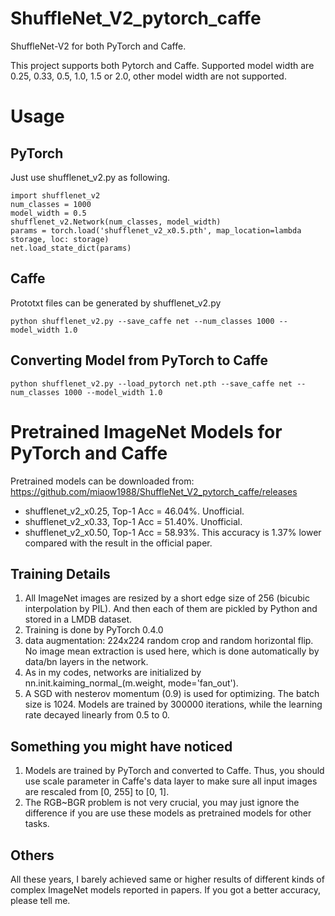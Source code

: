 ShuffleNet_V2_pytorch_caffe
=======================================
ShuffleNet-V2 for both PyTorch and Caffe.

This project supports both Pytorch and Caffe.
Supported model width are 0.25, 0.33, 0.5, 1.0, 1.5 or 2.0, other model width are not supported.

Usage
=======================================

PyTorch
---------------------------------------
Just use shufflenet_v2.py as following.
```
import shufflenet_v2
num_classes = 1000
model_width = 0.5 
shufflenet_v2.Network(num_classes, model_width)
params = torch.load('shufflenet_v2_x0.5.pth', map_location=lambda storage, loc: storage)
net.load_state_dict(params)
```

Caffe
---------------------------------------
Prototxt files can be generated by shufflenet_v2.py
```
python shufflenet_v2.py --save_caffe net --num_classes 1000 --model_width 1.0
```

Converting Model from PyTorch to Caffe
---------------------------------------
```
python shufflenet_v2.py --load_pytorch net.pth --save_caffe net --num_classes 1000 --model_width 1.0
```

Pretrained ImageNet Models for PyTorch and Caffe
=======================================
Pretrained models can be downloaded from: https://github.com/miaow1988/ShuffleNet_V2_pytorch_caffe/releases

* shufflenet_v2_x0.25, Top-1 Acc = 46.04%. Unofficial.
* shufflenet_v2_x0.33, Top-1 Acc = 51.40%. Unofficial.
* shufflenet_v2_x0.50, Top-1 Acc = 58.93%. This accuracy is 1.37% lower compared with the result in the official paper.

Training Details
---------------------------------------
1. All ImageNet images are resized by a short edge size of 256 (bicubic interpolation by PIL). And then each of them are pickled by Python and stored in a LMDB dataset.
2. Training is done by PyTorch 0.4.0
3. data augmentation: 224x224 random crop and random horizontal flip. No image mean extraction is used here, which is done automatically by data/bn layers in the network.
4. As in my codes, networks are initialized by nn.init.kaiming_normal_(m.weight, mode='fan_out').
5. A SGD with nesterov momentum (0.9) is used for optimizing. The batch size is 1024. Models are trained by 300000 iterations, while the learning rate decayed linearly from 0.5 to 0.

Something you might have noticed
---------------------------------------
1. Models are trained by PyTorch and converted to Caffe. Thus, you should use scale parameter in Caffe's data layer to make sure all input images are rescaled from [0, 255] to [0, 1]. 
2. The RGB~BGR problem is not very crucial, you may just ignore the difference if you are use these models as pretrained models for other tasks.

Others
---------------------------------------
All these years, I barely achieved same or higher results of different kinds of complex ImageNet models reported in papers. If you got a better accuracy, please tell me.
